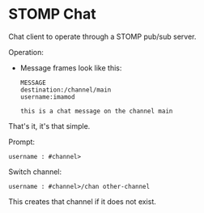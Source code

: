 # STOMP Chat

Chat client to operate through a STOMP pub/sub server.

Operation:
- Message frames look like this:
    ```
    MESSAGE
    destination:/channel/main
    username:imamod

    this is a chat message on the channel main
    ```
That's it, it's that simple.

Prompt:
```
username : #channel>
```

Switch channel:
```
username : #channel>/chan other-channel
```

This creates that channel if it does not exist.
